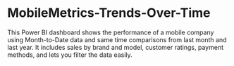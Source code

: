 # MobileMetrics-Trends-Over-Time
This Power BI dashboard shows the performance of a mobile company using Month-to-Date data and same time comparisons from last month and last year. It includes sales by brand and model, customer ratings, payment methods, and lets you filter the data easily.
